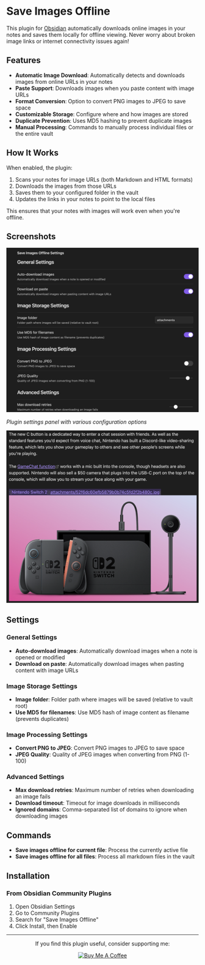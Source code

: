 # Save Images Offline

This plugin for [Obsidian](https://obsidian.md) automatically downloads online images in your notes and saves them locally for offline viewing. Never worry about broken image links or internet connectivity issues again!

## Features

- **Automatic Image Download**: Automatically detects and downloads images from online URLs in your notes
- **Paste Support**: Downloads images when you paste content with image URLs
- **Format Conversion**: Option to convert PNG images to JPEG to save space
- **Customizable Storage**: Configure where and how images are stored
- **Duplicate Prevention**: Uses MD5 hashing to prevent duplicate images
- **Manual Processing**: Commands to manually process individual files or the entire vault

## How It Works

When enabled, the plugin:

1. Scans your notes for image URLs (both Markdown and HTML formats)
2. Downloads the images from those URLs
3. Saves them to your configured folder in the vault
4. Updates the links in your notes to point to the local files

This ensures that your notes with images will work even when you're offline.

## Screenshots

![Plugin Settings](https://raw.githubusercontent.com/nykkolin/obsidian-save-images-offline/main/screenshots/settings.png)

*Plugin settings panel with various configuration options*

![Offline Images](https://raw.githubusercontent.com/nykkolin/obsidian-save-images-offline/main/screenshots/offline-images.png)


## Settings

### General Settings

- **Auto-download images**: Automatically download images when a note is opened or modified
- **Download on paste**: Automatically download images when pasting content with image URLs

### Image Storage Settings

- **Image folder**: Folder path where images will be saved (relative to vault root)
- **Use MD5 for filenames**: Use MD5 hash of image content as filename (prevents duplicates)

### Image Processing Settings

- **Convert PNG to JPEG**: Convert PNG images to JPEG to save space
- **JPEG Quality**: Quality of JPEG images when converting from PNG (1-100)

### Advanced Settings

- **Max download retries**: Maximum number of retries when downloading an image fails
- **Download timeout**: Timeout for image downloads in milliseconds
- **Ignored domains**: Comma-separated list of domains to ignore when downloading images

## Commands

- **Save images offline for current file**: Process the currently active file
- **Save images offline for all files**: Process all markdown files in the vault


## Installation

### From Obsidian Community Plugins

1. Open Obsidian Settings
2. Go to Community Plugins
3. Search for "Save Images Offline"
4. Click Install, then Enable



---

<div align="center">
  <p>If you find this plugin useful, consider supporting me:</p>
  <a href="https://www.buymeacoffee.com/nykkolin" target="_blank">
    <img src="https://cdn.buymeacoffee.com/buttons/v2/default-yellow.png" alt="Buy Me A Coffee" style="height: 60px !important;width: 217px !important;">
  </a>
</div>
